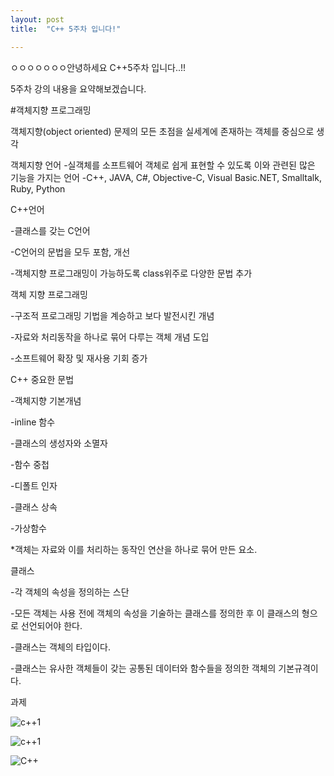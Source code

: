 ```yaml
---
layout: post
title:  "C++ 5주차 입니다!"

---
```










ㅇㅇㅇㅇㅇㅇㅇ안녕하세요 C++5주차 입니다..!!

5주차 강의 내용을 요약해보겠습니다.



#객체지향 프로그래밍



객체지향(object oriented)
문제의 모든 초점을 실세계에 존재하는 객체를 중심으로 생각



객체지향 언어
-실객체를 소프트웨어 객체로 쉽게 표현할 수 있도록 이와 관련된 많은 기능을 가지는 언어
-C++, JAVA, C#, Objective-C, Visual Basic.NET, Smalltalk, Ruby, Python



C++언어

-클래스를 갖는 C언어

-C언어의 문법을 모두 포함, 개선

-객체지향 프로그래밍이 가능하도록 class위주로 다양한 문법 추가



객체 지향 프로그래밍

-구조적 프로그래밍 기법을 계승하고 보다 발전시킨 개념

-자료와 처리동작을 하나로 묶어 다루는 객체 개념 도입

-소프트웨어 확장 및 재사용 기회 증가



C++ 중요한 문법

-객체지향 기본개념

-inline 함수

-클래스의 생성자와 소멸자

-함수 중첩

-디폴트 인자

-클래스 상속

-가상함수



*객체는 자료와 이를 처리하는 동작인 연산을 하나로 묶어 만든 요소.



클래스

-각 객체의 속성을 정의하는 스단

-모든 객체는 사용 전에 객체의 속성을 기술하는 클래스를 정의한 후 이 클래스의 형으로 선언되어야 한다.

-클래스는 객체의 타입이다.

-클래스는 유사한 객체들이 갖는 공통된 데이터와 함수들을 정의한 객체의 기본규격이다.



과제



![c++1](C:\Users\user\Desktop\인덕\C프로그래밍\c++1.jpg)











![c++1](C:\Users\user\Desktop\인덕\C프로그래밍\c++2.jpg)

![C++](C:\Users\user\Desktop\C++.PNG)



